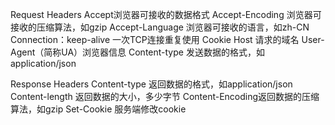 Request Headers
    Accept浏览器可接收的数据格式 
    Accept-Encoding 浏览器可接收的压缩算法，如gzip
    Accept-Language 浏览器可接收的语言，如zh-CN
    Connection：keep-alive 一次TCP连接重复使用
    Cookie 
    Host 请求的域名
    User-Agent（简称UA）浏览器信息
    Content-type 发送数据的格式，如application/json



Response Headers
    Content-type 返回数据的格式，如application/json
    Content-length 返回数据的大小，多少字节
    Content-Encoding返回数据的压缩算法，如gzip
    Set-Cookie 服务端修改cookie

